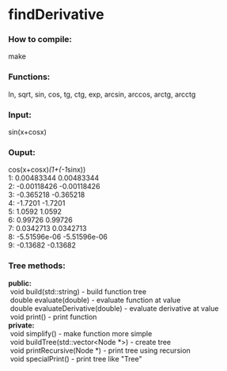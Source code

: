 # findDerivative  
  
### How to compile:  
make  
  
### Functions:  
ln, sqrt, sin, cos, tg, ctg, exp, arcsin, arccos, arctg, arcctg  
  
### Input:  
sin(x+cosx)  
  
### Ouput:  
cos(x+cosx)*(1+(-1*sinx))  
1: 0.00483344 0.00483344  
2: -0.00118426 -0.00118426  
3: -0.365218 -0.365218  
4: -1.7201 -1.7201  
5: 1.0592 1.0592  
6: 0.99726 0.99726  
7: 0.0342713 0.0342713  
8: -5.51596e-06 -5.51596e-06  
9: -0.13682 -0.13682  
  
### Tree methods:    
<strong>public:</strong>  
&nbsp;void build(std::string) - build function tree  
&nbsp;double evaluate(double) - evaluate function at value  
&nbsp;double evaluateDerivative(double) - evaluate derivative at value  
&nbsp;void print() - print function  
<strong>private:</strong>  
&nbsp;void simplify() - make function more simple  
&nbsp;void buildTree(std::vector<Node \*>) - create tree  
&nbsp;void printRecursive(Node \*) - print tree using recursion  
&nbsp;void specialPrint() - print tree like "Tree"  
